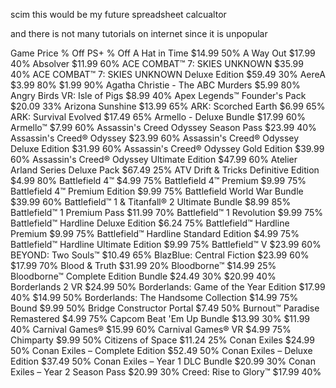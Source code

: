 scim
this would be my future spreadsheet calcualtor

and there is not many tutorials on internet since it is unpopular

Game    Price    % Off    PS+    % Off
A Hat in Time    $14.99    50%
A Way Out    $17.99    40%
Absolver    $11.99    60%
ACE COMBAT™ 7: SKIES UNKNOWN    $35.99    40%
ACE COMBAT™ 7: SKIES UNKNOWN Deluxe Edition    $59.49    30%
AereA    $3.99    80%    $1.99    90%
Agatha Christie - The ABC Murders    $5.99    80%
Angry Birds VR: Isle of Pigs    $8.99    40%
Apex Legends™ Founder's Pack    $20.09    33%
Arizona Sunshine    $13.99    65%
ARK: Scorched Earth    $6.99    65%
ARK: Survival Evolved    $17.49    65%
Armello - Deluxe Bundle    $17.99    60%
Armello™    $7.99    60%
Assassin's Creed Odyssey Season Pass    $23.99    40%
Assassin's Creed® Odyssey    $23.99    60%
Assassin's Creed® Odyssey Deluxe Edition    $31.99    60%
Assassin's Creed® Odyssey Gold Edition    $39.99    60%
Assassin's Creed® Odyssey Ultimate Edition    $47.99    60%
Atelier Arland Series Deluxe Pack    $67.49    25%
ATV Drift & Tricks Definitive Edition    $4.99    80%
Battlefield 4™    $4.99    75%
Battlefield 4™ Premium    $9.99    75%
Battlefield 4™ Premium Edition    $9.99    75%
Battlefield World War Bundle    $39.99    60%
Battlefield™ 1 & Titanfall® 2 Ultimate Bundle    $8.99    85%
Battlefield™ 1 Premium Pass    $11.99    70%
Battlefield™ 1 Revolution    $9.99    75%
Battlefield™ Hardline Deluxe Edition    $6.24    75%
Battlefield™ Hardline Premium    $9.99    75%
Battlefield™ Hardline Standard Edition    $4.99    75%
Battlefield™ Hardline Ultimate Edition    $9.99    75%
Battlefield™ V    $23.99    60%
BEYOND: Two Souls™    $10.49    65%
BlazBlue: Central Fiction    $23.99    60%    $17.99    70%
Blood & Truth    $31.99    20%
Bloodborne™    $14.99    25%
Bloodborne™ Complete Edition Bundle    $24.49    30%    $20.99    40%
Borderlands 2 VR    $24.99    50%
Borderlands: Game of the Year Edition    $17.99    40%    $14.99    50%
Borderlands: The Handsome Collection    $14.99    75%
Bound    $9.99    50%
Bridge Constructor Portal    $7.49    50%
Burnout™ Paradise Remastered    $4.99    75%
Capcom Beat 'Em Up Bundle    $13.99    30%    $11.99    40%
Carnival Games®    $15.99    60%
Carnival Games® VR    $4.99    75%
Chimparty    $9.99    50%
Citizens of Space    $11.24    25%
Conan Exiles    $24.99    50%
Conan Exiles – Complete Edition    $52.49    50%
Conan Exiles – Deluxe Edition    $37.49    50%
Conan Exiles – Year 1 DLC Bundle    $20.99    30%
Conan Exiles – Year 2 Season Pass    $20.99    30%
Creed: Rise to Glory™    $17.99    40%
